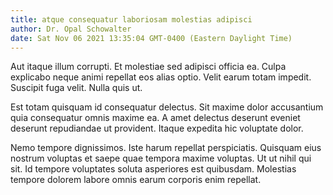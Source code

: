 ```yaml
---
title: atque consequatur laboriosam molestias adipisci
author: Dr. Opal Schowalter
date: Sat Nov 06 2021 13:35:04 GMT-0400 (Eastern Daylight Time)
---
```

Aut itaque illum corrupti. Et molestiae sed adipisci officia ea. Culpa explicabo neque animi repellat eos alias optio. Velit earum totam impedit. Suscipit fuga velit. Nulla quis ut.

 Est totam quisquam id consequatur delectus. Sit maxime dolor accusantium quia consequatur omnis maxime ea. A amet delectus deserunt eveniet deserunt repudiandae ut provident. Itaque expedita hic voluptate dolor.

 Nemo tempore dignissimos. Iste harum repellat perspiciatis. Quisquam eius nostrum voluptas et saepe quae tempora maxime voluptas. Ut ut nihil qui sit. Id tempore voluptates soluta asperiores est quibusdam. Molestias tempore dolorem labore omnis earum corporis enim repellat.